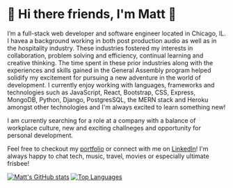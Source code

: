# 👋 Hi there friends, I'm Matt 👋

I’m a full-stack web developer and software engineer located in Chicago, IL. I havea a background working in both post production audio as well as in the hospitality industry. These industries fostered my interests in collaboration, problem solving and efficiency, continual learning and creative thinking. The time spent in these prior industries along with the experiences and skills gained in the General Assembly program helped solidify my excitement for pursuing a new adventure in the world of development. I currently enjoy working with languages, frameworks and technologies such as JavaScript, React, Bootstrap, CSS, Express, MongoDB, Python, Django, PostgresSQL, the MERN stack and Heroku amongst other technologies and I'm always excited to learn something new! 

I am currently searching for a role at a company with a balance of workplace culture, new and exciting challneges and opportunity for personal development.

Feel free to checkout my [portfolio](https://mgubernick.github.io/) or connect with me on [LinkedIn](https://www.linkedin.com/in/matthewgubernick/)! I'm always happy to chat tech, music, travel, movies or especially ultimate frisbee! 

[![Matt's GitHub stats](https://github-readme-stats.vercel.app/api?username=MGubernick&show_icons=true&theme=merko)](https://github.com/anuraghazra/github-readme-stats) [![Top Languages](https://github-readme-stats.vercel.app/api/top-langs/?username=MGubernick&theme=merko)](https://github.com/anuraghazra/github-readme-stats)


